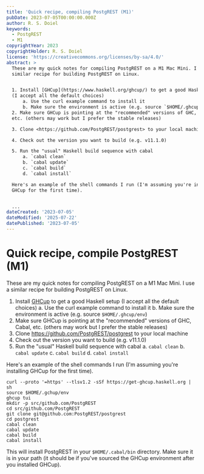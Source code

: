 ```yaml
---
title: 'Quick recipe, compiling PostgREST (M1)'
pubDate: 2023-07-05T00:00:00.000Z
author: R. S. Doiel
keywords:
  - PostgREST
  - M1
copyrightYear: 2023
copyrightHolder: R. S. Doiel
license: 'https://creativecommons.org/licenses/by-sa/4.0/'
abstract: >
  These are my quick notes for compiling PostgREST on a M1 Mac Mini. I use a
  similar recipe for building PostgREST on Linux.


  1. Install [GHCup](https://www.haskell.org/ghcup/) to get a good Haskell setup
  (I accept all the default choices)
      a. Use the curl example command to install it
      b. Make sure the environment is active (e.g. source `$HOME/.ghcup/env`)
  2. Make sure GHCup is pointing at the "recommended" versions of GHC, Cabal,
  etc. (others may work but I prefer the stable releases)

  3. Clone <https://github.com/PostgREST/postgrest> to your local machine

  4. Check out the version you want to build (e.g. v11.1.0)

  5. Run the "usual" Haskell build sequence with cabal
      a. `cabal clean`
      b. `cabal update`
      c. `cabal build`
      d. `cabal install`

  Here's an example of the shell commands I run (I'm assuming you're installing
  GHCup for the first time).


  ...
dateCreated: '2023-07-05'
dateModified: '2025-07-22'
datePublished: '2023-07-05'
---
```


# Quick recipe, compile PostgREST (M1)

These are my quick notes for compiling PostgREST on a M1 Mac Mini. I use a similar recipe for building PostgREST on Linux.

1. Install [GHCup](https://www.haskell.org/ghcup/) to get a good Haskell setup (I accept all the default choices)
    a. Use the curl example command to install it
    b. Make sure the environment is active (e.g. source `$HOME/.ghcup/env`)
2. Make sure GHCup is pointing at the "recommended" versions of GHC, Cabal, etc. (others may work but I prefer the stable releases)
3. Clone <https://github.com/PostgREST/postgrest> to your local machine
4. Check out the version you want to build (e.g. v11.1.0)
5. Run the "usual" Haskell build sequence with cabal
    a. `cabal clean`
    b. `cabal update`
    c. `cabal build`
    d. `cabal install`

Here's an example of the shell commands I run (I'm assuming you're installing GHCup for the first time).

~~~
curl --proto '=https' --tlsv1.2 -sSf https://get-ghcup.haskell.org | sh
source $HOME/.gchup/env
ghcup tui
mkdir -p src/github.com/PostgREST
cd src/github.com/PostgREST
git clone git@github.com:PostgREST/postgrest
cd postgrest
cabal clean
cabal update
cabal build
cabal install
~~~

This will install PostgREST in your `$HOME/.cabal/bin` directory. Make sure
it is in your path (it should be if you've sourced the GHCup environment after you installed GHCup).